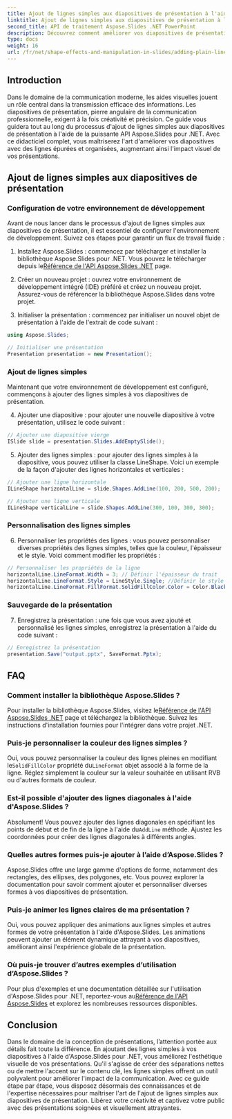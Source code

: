 ```yaml
---
title: Ajout de lignes simples aux diapositives de présentation à l'aide d'Aspose.Slides
linktitle: Ajout de lignes simples aux diapositives de présentation à l'aide d'Aspose.Slides
second_title: API de traitement Aspose.Slides .NET PowerPoint
description: Découvrez comment améliorer vos diapositives de présentation en ajoutant des lignes simples à l'aide d'Aspose.Slides for .NET. Suivez ce guide complet avec des instructions étape par étape et des exemples de code source.
type: docs
weight: 16
url: /fr/net/shape-effects-and-manipulation-in-slides/adding-plain-lines/
---
```


## Introduction

Dans le domaine de la communication moderne, les aides visuelles jouent un rôle central dans la transmission efficace des informations. Les diapositives de présentation, pierre angulaire de la communication professionnelle, exigent à la fois créativité et précision. Ce guide vous guidera tout au long du processus d'ajout de lignes simples aux diapositives de présentation à l'aide de la puissante API Aspose.Slides pour .NET. Avec ce didacticiel complet, vous maîtriserez l'art d'améliorer vos diapositives avec des lignes épurées et organisées, augmentant ainsi l'impact visuel de vos présentations.

## Ajout de lignes simples aux diapositives de présentation

### Configuration de votre environnement de développement

Avant de nous lancer dans le processus d'ajout de lignes simples aux diapositives de présentation, il est essentiel de configurer l'environnement de développement. Suivez ces étapes pour garantir un flux de travail fluide :

1.  Installez Aspose.Slides : commencez par télécharger et installer la bibliothèque Aspose.Slides pour .NET. Vous pouvez le télécharger depuis le[Référence de l'API Aspose.Slides .NET](https://reference.aspose.com/slides/net/) page.

2. Créer un nouveau projet : ouvrez votre environnement de développement intégré (IDE) préféré et créez un nouveau projet. Assurez-vous de référencer la bibliothèque Aspose.Slides dans votre projet.

3. Initialiser la présentation : commencez par initialiser un nouvel objet de présentation à l'aide de l'extrait de code suivant :

```csharp
using Aspose.Slides;

// Initialiser une présentation
Presentation presentation = new Presentation();
```

### Ajout de lignes simples

Maintenant que votre environnement de développement est configuré, commençons à ajouter des lignes simples à vos diapositives de présentation.

4. Ajouter une diapositive : pour ajouter une nouvelle diapositive à votre présentation, utilisez le code suivant :

```csharp
// Ajouter une diapositive vierge
ISlide slide = presentation.Slides.AddEmptySlide();
```

5. Ajouter des lignes simples : pour ajouter des lignes simples à la diapositive, vous pouvez utiliser la classe LineShape. Voici un exemple de la façon d'ajouter des lignes horizontales et verticales :

```csharp
// Ajouter une ligne horizontale
ILineShape horizontalLine = slide.Shapes.AddLine(100, 200, 500, 200);

// Ajouter une ligne verticale
ILineShape verticalLine = slide.Shapes.AddLine(300, 100, 300, 300);
```

### Personnalisation des lignes simples

6. Personnaliser les propriétés des lignes : vous pouvez personnaliser diverses propriétés des lignes simples, telles que la couleur, l'épaisseur et le style. Voici comment modifier les propriétés :

```csharp
// Personnaliser les propriétés de la ligne
horizontalLine.LineFormat.Width = 3; // Définir l'épaisseur du trait
horizontalLine.LineFormat.Style = LineStyle.Single; //Définir le style de ligne
horizontalLine.LineFormat.FillFormat.SolidFillColor.Color = Color.Black; // Définir la couleur de la ligne
```

### Sauvegarde de la présentation

7. Enregistrez la présentation : une fois que vous avez ajouté et personnalisé les lignes simples, enregistrez la présentation à l'aide du code suivant :

```csharp
// Enregistrez la présentation
presentation.Save("output.pptx", SaveFormat.Pptx);
```

## FAQ

### Comment installer la bibliothèque Aspose.Slides ?
 Pour installer la bibliothèque Aspose.Slides, visitez le[Référence de l'API Aspose.Slides .NET](https://reference.aspose.com/slides/net/) page et téléchargez la bibliothèque. Suivez les instructions d'installation fournies pour l'intégrer dans votre projet .NET.

### Puis-je personnaliser la couleur des lignes simples ?
 Oui, vous pouvez personnaliser la couleur des lignes pleines en modifiant le`SolidFillColor` propriété du`LineFormat` objet associé à la forme de la ligne. Réglez simplement la couleur sur la valeur souhaitée en utilisant RVB ou d'autres formats de couleur.

### Est-il possible d'ajouter des lignes diagonales à l'aide d'Aspose.Slides ?
 Absolument! Vous pouvez ajouter des lignes diagonales en spécifiant les points de début et de fin de la ligne à l'aide du`AddLine` méthode. Ajustez les coordonnées pour créer des lignes diagonales à différents angles.

### Quelles autres formes puis-je ajouter à l’aide d’Aspose.Slides ?
Aspose.Slides offre une large gamme d'options de forme, notamment des rectangles, des ellipses, des polygones, etc. Vous pouvez explorer la documentation pour savoir comment ajouter et personnaliser diverses formes à vos diapositives de présentation.

### Puis-je animer les lignes claires de ma présentation ?
Oui, vous pouvez appliquer des animations aux lignes simples et autres formes de votre présentation à l'aide d'Aspose.Slides. Les animations peuvent ajouter un élément dynamique attrayant à vos diapositives, améliorant ainsi l'expérience globale de la présentation.

### Où puis-je trouver d’autres exemples d’utilisation d’Aspose.Slides ?
 Pour plus d'exemples et une documentation détaillée sur l'utilisation d'Aspose.Slides pour .NET, reportez-vous au[Référence de l'API Aspose.Slides](https://reference.aspose.com/slides/net/) et explorez les nombreuses ressources disponibles.

## Conclusion

Dans le domaine de la conception de présentations, l’attention portée aux détails fait toute la différence. En ajoutant des lignes simples à vos diapositives à l'aide d'Aspose.Slides pour .NET, vous améliorez l'esthétique visuelle de vos présentations. Qu'il s'agisse de créer des séparations nettes ou de mettre l'accent sur le contenu clé, les lignes simples offrent un outil polyvalent pour améliorer l'impact de la communication. Avec ce guide étape par étape, vous disposez désormais des connaissances et de l'expertise nécessaires pour maîtriser l'art de l'ajout de lignes simples aux diapositives de présentation. Libérez votre créativité et captivez votre public avec des présentations soignées et visuellement attrayantes.